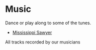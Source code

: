 # Music

Dance or play along to some of the tunes.

- [Mississippi Sawyer](media/MississippiSawyer.Mp3)

All tracks recorded by our musicians